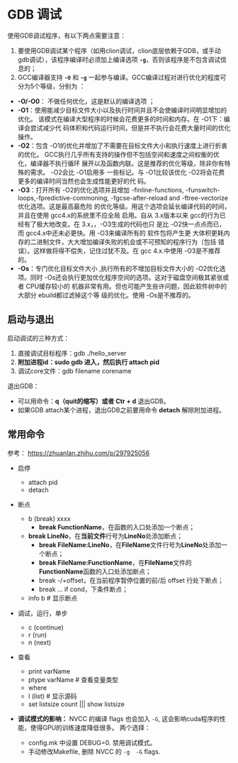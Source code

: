 # GDB 调试

使用GDB调试程序，有以下两点需要注意：

1. 要使用GDB调试某个程序（如用clion调试，clion底层依赖于GDB，或手动gdb调试），该程序编译时必须加上编译选项 **`-g`**，否则该程序是不包含调试信息的；
2. GCC编译器支持 **`-O`** 和 **`-g`** 一起参与编译。GCC编译过程对进行优化的程度可分为5个等级，分别为 ：

- **-O/-O0**： 不做任何优化，这是默认的编译选项 ；
- **-O1**：使用能减少目标文件大小以及执行时间并且不会使编译时间明显增加的优化。 该模式在编译大型程序的时候会花费更多的时间和内存。在 -O1下：编译会尝试减少代 码体积和代码运行时间，但是并不执行会花费大量时间的优化操作。
- **-O2**：包含 -O1的优化并增加了不需要在目标文件大小和执行速度上进行折衷的优化。 GCC执行几乎所有支持的操作但不包括空间和速度之间权衡的优化，编译器不执行循环 展开以及函数内联。这是推荐的优化等级，除非你有特殊的需求。 -O2会比 -O1启用多 一些标记。与 -O1比较该优化 -O2将会花费更多的编译时间当然也会生成性能更好的代 码。
- **-O3**：打开所有 -O2的优化选项并且增加 -finline-functions, -funswitch-loops,-fpredictive-commoning, -fgcse-after-reload and -ftree-vectorize优化选项。这是最高最危险 的优化等级。用这个选项会延长编译代码的时间，并且在使用 gcc4.x的系统里不应全局 启用。自从 3.x版本以来 gcc的行为已经有了极大地改变。在 3.x，，-O3生成的代码也只 是比 -O2快一点点而已，而 gcc4.x中还未必更快。用 -O3来编译所有的 软件包将产生更 大体积更耗内存的二进制文件，大大增加编译失败的机会或不可预知的程序行为（包括 错误）。这样做将得不偿失，记住过犹不及。在 gcc 4.x.中使用 -O3是不推荐的。
- **-Os**：专门优化目标文件大小 ,执行所有的不增加目标文件大小的 -O2优化选项。同时 -Os还会执行更加优化程序空间的选项。这对于磁盘空间极其紧张或者 CPU缓存较小的 机器非常有用。但也可能产生些许问题，因此软件树中的大部分 ebuild都过滤掉这个等 级的优化。使用 -Os是不推荐的。

## 启动与退出

启动调试的三种方式：

1. 直接调试目标程序：gdb ./hello_server
2. **附加进程id：sudo gdb 进入，然后执行 attach pid**
3. 调试core文件：gdb filename corename

退出GDB：
- 可以用命令：**q（quit的缩写）或者 Ctr + d** 退出GDB。
- 如果GDB attach某个进程，退出GDB之前要用命令 **detach** 解除附加进程。

## 常用命令

参考：    https://zhuanlan.zhihu.com/p/297925056

- 启停
  - attach pid
  - detach
- 断点
  - b (break)  xxxx
    - **break FunctionName**，在函数的入口处添加一个断点；
  - **break LineNo**，在**当前文件**行号为**LineNo**处添加断点；
    - **break FileName:LineNo**，在**FileName**文件行号为**LineNo**处添加一个断点；
    - **break FileName:FunctionName**，在**FileName**文件的**FunctionName**函数的入口处添加断点；
    - break -/+offset，在当前程序暂停位置的前/后 offset 行处下断点；
    - break ... if cond，下条件断点；
  - info b                       # 显示断点
  
- 调试，运行，单步
  - c (continue)
  - r (run)
  - n (next)

- 查看
  - print  varName
  - ptype varName      # 查看变量类型
  - where
  - l (list)                              #  显示源码
  - set listsize count    |||     show listsize
        

- **调试模式的影响：**
 NVCC 的编译 flags 也会加入 `-G`, 这会影响cuda程序的性能，使得GPU的训练速度降低很多。  两个选择：
  - config.mk 中设置 DEBUG=0. 禁用调试模式。 
  - 手动修改Makefile, 删除 NVCC 的 `-g  -G` flags. 